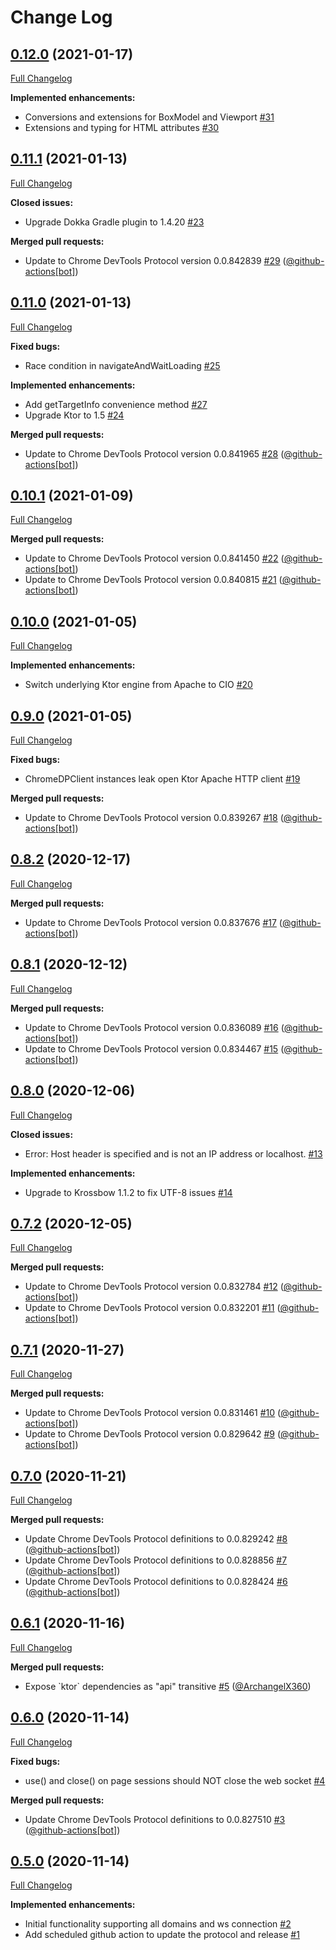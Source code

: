 # Change Log

## [0.12.0](https://github.com/joffrey-bion/chrome-devtools-kotlin/tree/0.12.0) (2021-01-17)
[Full Changelog](https://github.com/joffrey-bion/chrome-devtools-kotlin/compare/0.11.1...0.12.0)

**Implemented enhancements:**

- Conversions and extensions for BoxModel and Viewport [\#31](https://github.com/joffrey-bion/chrome-devtools-kotlin/issues/31)
- Extensions and typing for HTML attributes [\#30](https://github.com/joffrey-bion/chrome-devtools-kotlin/issues/30)

## [0.11.1](https://github.com/joffrey-bion/chrome-devtools-kotlin/tree/0.11.1) (2021-01-13)
[Full Changelog](https://github.com/joffrey-bion/chrome-devtools-kotlin/compare/0.11.0...0.11.1)

**Closed issues:**

- Upgrade Dokka Gradle plugin to 1.4.20 [\#23](https://github.com/joffrey-bion/chrome-devtools-kotlin/issues/23)

**Merged pull requests:**

- Update to Chrome DevTools Protocol version 0.0.842839 [\#29](https://github.com/joffrey-bion/chrome-devtools-kotlin/pull/29) ([@github-actions[bot]](https://github.com/apps/github-actions))

## [0.11.0](https://github.com/joffrey-bion/chrome-devtools-kotlin/tree/0.11.0) (2021-01-13)
[Full Changelog](https://github.com/joffrey-bion/chrome-devtools-kotlin/compare/0.10.1...0.11.0)

**Fixed bugs:**

- Race condition in navigateAndWaitLoading [\#25](https://github.com/joffrey-bion/chrome-devtools-kotlin/issues/25)

**Implemented enhancements:**

- Add getTargetInfo convenience method [\#27](https://github.com/joffrey-bion/chrome-devtools-kotlin/issues/27)
- Upgrade Ktor to 1.5 [\#24](https://github.com/joffrey-bion/chrome-devtools-kotlin/issues/24)

**Merged pull requests:**

- Update to Chrome DevTools Protocol version 0.0.841965 [\#28](https://github.com/joffrey-bion/chrome-devtools-kotlin/pull/28) ([@github-actions[bot]](https://github.com/apps/github-actions))

## [0.10.1](https://github.com/joffrey-bion/chrome-devtools-kotlin/tree/0.10.1) (2021-01-09)
[Full Changelog](https://github.com/joffrey-bion/chrome-devtools-kotlin/compare/0.10.0...0.10.1)

**Merged pull requests:**

- Update to Chrome DevTools Protocol version 0.0.841450 [\#22](https://github.com/joffrey-bion/chrome-devtools-kotlin/pull/22) ([@github-actions[bot]](https://github.com/apps/github-actions))
- Update to Chrome DevTools Protocol version 0.0.840815 [\#21](https://github.com/joffrey-bion/chrome-devtools-kotlin/pull/21) ([@github-actions[bot]](https://github.com/apps/github-actions))

## [0.10.0](https://github.com/joffrey-bion/chrome-devtools-kotlin/tree/0.10.0) (2021-01-05)
[Full Changelog](https://github.com/joffrey-bion/chrome-devtools-kotlin/compare/0.9.0...0.10.0)

**Implemented enhancements:**

- Switch underlying Ktor engine from Apache to CIO [\#20](https://github.com/joffrey-bion/chrome-devtools-kotlin/issues/20)

## [0.9.0](https://github.com/joffrey-bion/chrome-devtools-kotlin/tree/0.9.0) (2021-01-05)
[Full Changelog](https://github.com/joffrey-bion/chrome-devtools-kotlin/compare/0.8.2...0.9.0)

**Fixed bugs:**

- ChromeDPClient instances leak open Ktor Apache HTTP client [\#19](https://github.com/joffrey-bion/chrome-devtools-kotlin/issues/19)

**Merged pull requests:**

- Update to Chrome DevTools Protocol version 0.0.839267 [\#18](https://github.com/joffrey-bion/chrome-devtools-kotlin/pull/18) ([@github-actions[bot]](https://github.com/apps/github-actions))

## [0.8.2](https://github.com/joffrey-bion/chrome-devtools-kotlin/tree/0.8.2) (2020-12-17)
[Full Changelog](https://github.com/joffrey-bion/chrome-devtools-kotlin/compare/0.8.1...0.8.2)

**Merged pull requests:**

- Update to Chrome DevTools Protocol version 0.0.837676 [\#17](https://github.com/joffrey-bion/chrome-devtools-kotlin/pull/17) ([@github-actions[bot]](https://github.com/apps/github-actions))

## [0.8.1](https://github.com/joffrey-bion/chrome-devtools-kotlin/tree/0.8.1) (2020-12-12)
[Full Changelog](https://github.com/joffrey-bion/chrome-devtools-kotlin/compare/0.8.0...0.8.1)

**Merged pull requests:**

- Update to Chrome DevTools Protocol version 0.0.836089 [\#16](https://github.com/joffrey-bion/chrome-devtools-kotlin/pull/16) ([@github-actions[bot]](https://github.com/apps/github-actions))
- Update to Chrome DevTools Protocol version 0.0.834467 [\#15](https://github.com/joffrey-bion/chrome-devtools-kotlin/pull/15) ([@github-actions[bot]](https://github.com/apps/github-actions))

## [0.8.0](https://github.com/joffrey-bion/chrome-devtools-kotlin/tree/0.8.0) (2020-12-06)
[Full Changelog](https://github.com/joffrey-bion/chrome-devtools-kotlin/compare/0.7.2...0.8.0)

**Closed issues:**

- Error: Host header is specified and is not an IP address or localhost. [\#13](https://github.com/joffrey-bion/chrome-devtools-kotlin/issues/13)

**Implemented enhancements:**

- Upgrade to Krossbow 1.1.2 to fix UTF\-8 issues [\#14](https://github.com/joffrey-bion/chrome-devtools-kotlin/issues/14)

## [0.7.2](https://github.com/joffrey-bion/chrome-devtools-kotlin/tree/0.7.2) (2020-12-05)
[Full Changelog](https://github.com/joffrey-bion/chrome-devtools-kotlin/compare/0.7.1...0.7.2)

**Merged pull requests:**

- Update to Chrome DevTools Protocol version 0.0.832784 [\#12](https://github.com/joffrey-bion/chrome-devtools-kotlin/pull/12) ([@github-actions[bot]](https://github.com/apps/github-actions))
- Update to Chrome DevTools Protocol version 0.0.832201 [\#11](https://github.com/joffrey-bion/chrome-devtools-kotlin/pull/11) ([@github-actions[bot]](https://github.com/apps/github-actions))

## [0.7.1](https://github.com/joffrey-bion/chrome-devtools-kotlin/tree/0.7.1) (2020-11-27)
[Full Changelog](https://github.com/joffrey-bion/chrome-devtools-kotlin/compare/0.7.0...0.7.1)

**Merged pull requests:**

- Update to Chrome DevTools Protocol version 0.0.831461 [\#10](https://github.com/joffrey-bion/chrome-devtools-kotlin/pull/10) ([@github-actions[bot]](https://github.com/apps/github-actions))
- Update to Chrome DevTools Protocol version 0.0.829642 [\#9](https://github.com/joffrey-bion/chrome-devtools-kotlin/pull/9) ([@github-actions[bot]](https://github.com/apps/github-actions))

## [0.7.0](https://github.com/joffrey-bion/chrome-devtools-kotlin/tree/0.7.0) (2020-11-21)
[Full Changelog](https://github.com/joffrey-bion/chrome-devtools-kotlin/compare/0.6.1...0.7.0)

**Merged pull requests:**

- Update Chrome DevTools Protocol definitions to 0.0.829242 [\#8](https://github.com/joffrey-bion/chrome-devtools-kotlin/pull/8) ([@github-actions[bot]](https://github.com/apps/github-actions))
- Update Chrome DevTools Protocol definitions to 0.0.828856 [\#7](https://github.com/joffrey-bion/chrome-devtools-kotlin/pull/7) ([@github-actions[bot]](https://github.com/apps/github-actions))
- Update Chrome DevTools Protocol definitions to 0.0.828424 [\#6](https://github.com/joffrey-bion/chrome-devtools-kotlin/pull/6) ([@github-actions[bot]](https://github.com/apps/github-actions))

## [0.6.1](https://github.com/joffrey-bion/chrome-devtools-kotlin/tree/0.6.1) (2020-11-16)
[Full Changelog](https://github.com/joffrey-bion/chrome-devtools-kotlin/compare/0.6.0...0.6.1)

**Merged pull requests:**

- Expose \`ktor\` dependencies as "api" transitive [\#5](https://github.com/joffrey-bion/chrome-devtools-kotlin/pull/5) ([@ArchangelX360](https://github.com/ArchangelX360))

## [0.6.0](https://github.com/joffrey-bion/chrome-devtools-kotlin/tree/0.6.0) (2020-11-14)
[Full Changelog](https://github.com/joffrey-bion/chrome-devtools-kotlin/compare/0.5.0...0.6.0)

**Fixed bugs:**

- use\(\) and close\(\) on page sessions should NOT close the web socket [\#4](https://github.com/joffrey-bion/chrome-devtools-kotlin/issues/4)

**Merged pull requests:**

- Update Chrome DevTools Protocol definitions to 0.0.827510 [\#3](https://github.com/joffrey-bion/chrome-devtools-kotlin/pull/3) ([@github-actions[bot]](https://github.com/apps/github-actions))

## [0.5.0](https://github.com/joffrey-bion/chrome-devtools-kotlin/tree/0.5.0) (2020-11-14)
[Full Changelog](https://github.com/joffrey-bion/chrome-devtools-kotlin/compare/0.4.0...0.5.0)

**Implemented enhancements:**

- Initial functionality supporting all domains and ws connection [\#2](https://github.com/joffrey-bion/chrome-devtools-kotlin/issues/2)
- Add scheduled github action to update the protocol and release [\#1](https://github.com/joffrey-bion/chrome-devtools-kotlin/issues/1)
